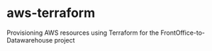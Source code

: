 # aws-terraform
Provisioning AWS resources using Terraform for the FrontOffice-to-Datawarehouse project
